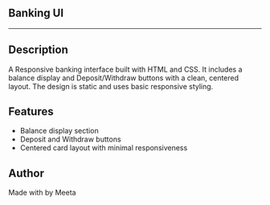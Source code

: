 ## Banking UI
--- 
## Description
A Responsive banking interface built with HTML and CSS. It includes a balance display and Deposit/Withdraw buttons with a clean, centered layout. The design is static and uses basic responsive styling.

## Features
- Balance display section
- Deposit and Withdraw buttons
- Centered card layout with minimal responsiveness

## Author
Made with by Meeta
